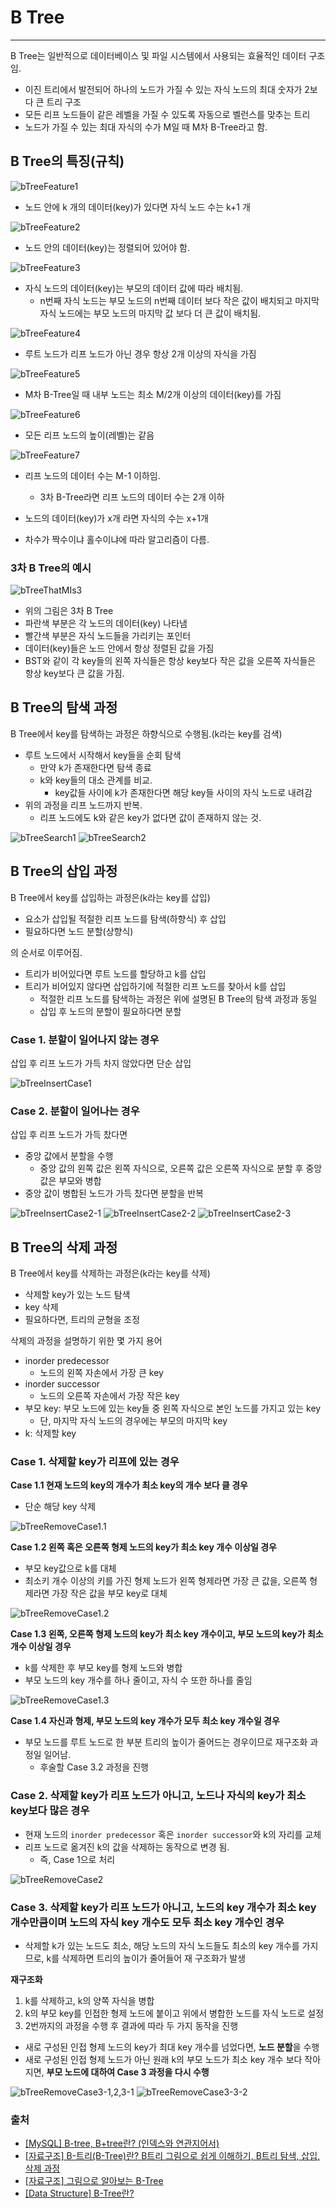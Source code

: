 # B Tree

---

B Tree는 일반적으로 데이터베이스 및 파일 시스템에서 사용되는 효율적인 데이터 구조임.
- 이진 트리에서 발전되어 하나의 노드가 가질 수 있는 자식 노드의 최대 숫자가 2보다 큰 트리 구조
- 모든 리프 노드들이 같은 레벨을 가질 수 있도록 자동으로 벨런스를 맞추는 트리
- 노드가 가질 수 있는 최대 자식의 수가 M일 때 M차 B-Tree라고 함.

## B Tree의 특징(규칙)

![bTreeFeature1](https://img1.daumcdn.net/thumb/R1280x0/?scode=mtistory2&fname=https%3A%2F%2Fblog.kakaocdn.net%2Fdn%2Fdbg6Xh%2Fbtrm9EanZa3%2FLMEqmbuarz95StU5B8cFtK%2Fimg.png)
- 노드 안에 k 개의 데이터(key)가 있다면 자식 노드 수는 k+1 개

![bTreeFeature2](https://img1.daumcdn.net/thumb/R1280x0/?scode=mtistory2&fname=https%3A%2F%2Fblog.kakaocdn.net%2Fdn%2FyvH4z%2FbtrndHKDArJ%2FjQXwlCpJRqRaGBNVatx2O1%2Fimg.png)
- 노드 안의 데이터(key)는 정렬되어 있어야 함.

![bTreeFeature3](https://img1.daumcdn.net/thumb/R1280x0/?scode=mtistory2&fname=https%3A%2F%2Fblog.kakaocdn.net%2Fdn%2FyvH4z%2FbtrndHKDArJ%2FjQXwlCpJRqRaGBNVatx2O1%2Fimg.png)
- 자식 노드의 데이터(key)는 부모의 데이터 값에 따라 배치됨.
  - n번째 자식 노드는 부모 노드의 n번째 데이터 보다 작은 값이 배치되고 마지막 자식 노드에는 부모 노드의 마지막 값 보다 더 큰 값이 배치됨.

![bTreeFeature4](https://img1.daumcdn.net/thumb/R1280x0/?scode=mtistory2&fname=https%3A%2F%2Fblog.kakaocdn.net%2Fdn%2FmRag2%2FbtrndneBkgA%2FPuSFowbAHmlVThZ8RpSmBk%2Fimg.png)
- 루트 노드가 리프 노드가 아닌 경우 항상 2개 이상의 자식을 가짐

![bTreeFeature5](https://img1.daumcdn.net/thumb/R1280x0/?scode=mtistory2&fname=https%3A%2F%2Fblog.kakaocdn.net%2Fdn%2FyvH4z%2FbtrndHKDArJ%2FjQXwlCpJRqRaGBNVatx2O1%2Fimg.png)
- M차 B-Tree일 때 내부 노드는 최소 M/2개 이상의 데이터(key)를 가짐

![bTreeFeature6](https://img1.daumcdn.net/thumb/R1280x0/?scode=mtistory2&fname=https%3A%2F%2Fblog.kakaocdn.net%2Fdn%2FluLJ3%2Fbtrnc4M8bYt%2FQk9idLTpSyHZE6FNKzdcYK%2Fimg.png)
- 모든 리프 노드의 높이(레벨)는 같음

![bTreeFeature7](https://img1.daumcdn.net/thumb/R1280x0/?scode=mtistory2&fname=https%3A%2F%2Fblog.kakaocdn.net%2Fdn%2FTvHVn%2Fbtrm82I1LBf%2FDGznqLonaatWfTbUKYtHSK%2Fimg.png)
- 리프 노드의 데이터 수는 M-1 이하임.
  - 3차 B-Tree라면 리프 노드의 데이터 수는 2개 이하

- 노드의 데이터(key)가 x개 라면 자식의 수는 x+1개
- 차수가 짝수이냐 홀수이냐에 따라 알고리즘이 다름.

### 3차 B Tree의 예시

![bTreeThatMIs3](https://velog.velcdn.com/images%2Femplam27%2Fpost%2Fddbae2c9-da94-457d-bad8-77ff6791255b%2FB%ED%8A%B8%EB%A6%AC%20%EA%B8%B0%EB%B3%B8%20%ED%98%95%ED%83%9C.png)
- 위의 그림은 3차 B Tree
- 파란색 부분은 각 노드의 데이터(key) 나타냄
- 빨간색 부분은 자식 노드들을 가리키는 포인터
- 데이터(key)들은 노드 안에서 항상 정렬된 값을 가짐
- BST와 같이 각 key들의 왼쪽 자식들은 항상 key보다 작은 값을 오른쪽 자식들은 항상 key보다 큰 값을 가짐.

## B Tree의 탐색 과정

B Tree에서 key를 탐색하는 과정은 하향식으로 수행됨.(k라는 key를 검색)

- 루트 노드에서 시작해서 key들을 순회 탐색
  - 만약 k가 존재한다면 탐색 종료
  - k와 key들의 대소 관계를 비교.
    - key값들 사이에 k가 존재한다면 해당 key들 사이의 자식 노드로 내려감
- 위의 과정을 리프 노드까지 반복.
  - 리프 노드에도 k와 같은 key가 없다면 값이 존재하지 않는 것.

![bTreeSearch1](https://velog.velcdn.com/images%2Femplam27%2Fpost%2Fb7df8287-2524-4ec0-ad03-b969a8830c8e%2FB%ED%8A%B8%EB%A6%AC%20%EA%B2%80%EC%83%89%201.png)
![bTreeSearch2](https://velog.velcdn.com/images%2Femplam27%2Fpost%2Fe20bdef7-e106-4c89-9560-d7f57154dce1%2FB%ED%8A%B8%EB%A6%AC%20%EA%B2%80%EC%83%89%202.png)

## B Tree의 삽입 과정

B Tree에서 key를 삽입하는 과정은(k라는 key를 삽입)
- 요소가 삽입될 적절한 리프 노드를 탐색(하향식) 후 삽입
- 필요하다면 노드 분할(상향식)  

의 순서로 이루어짐.

- 트리가 비어있다면 루트 노드를 할당하고 k를 삽입
- 트리가 비어있지 않다면 삽입하기에 적절한 리프 노드를 찾아서 k를 삽입
  - 적절한 리프 노드를 탐색하는 과정은 위에 설명된 B Tree의 탐색 과정과 동일
  - 삽입 후 노드의 분할이 필요하다면 분할

### Case 1. 분할이 일어나지 않는 경우

삽입 후 리프 노드가 가득 차지 않았다면 단순 삽입

![bTreeInsertCase1](https://velog.velcdn.com/images%2Femplam27%2Fpost%2F95b4c5c3-c267-4423-865e-778a68ad4a50%2FB%ED%8A%B8%EB%A6%AC%20%EC%82%BD%EC%9E%85%201-1.png)

### Case 2. 분할이 일어나는 경우

삽입 후 리프 노드가 가득 찼다면
- 중앙 값에서 분할을 수행
  - 중앙 값의 왼쪽 값은 왼쪽 자식으로, 오른쪽 값은 오른쪽 자식으로 분할 후 중앙 값은 부모와 병합
- 중앙 값이 병합된 노드가 가득 찼다면 분할을 반복

![bTreeInsertCase2-1](https://velog.velcdn.com/images%2Femplam27%2Fpost%2F4b5003e5-55de-441c-a3ee-15e4db7a2abd%2FB%ED%8A%B8%EB%A6%AC%20%EC%82%BD%EC%9E%85%202-1.png)
![bTreeInsertCase2-2](https://velog.velcdn.com/images%2Femplam27%2Fpost%2F13ab96a4-04cc-42a7-bb01-eac1276bdf67%2FB%ED%8A%B8%EB%A6%AC%20%EC%82%BD%EC%9E%85%202-2.png)
![bTreeInsertCase2-3](https://velog.velcdn.com/images%2Femplam27%2Fpost%2Fd99cdbc8-c5b4-4667-be7d-2589adca45e8%2FB%ED%8A%B8%EB%A6%AC%20%EC%82%BD%EC%9E%85%202-3.png)

## B Tree의 삭제 과정

B Tree에서 key를 삭제하는 과정은(k라는 key를 삭제)
- 삭제할 key가 있는 노드 탐색
- key 삭제
- 필요하다면, 트리의 균형을 조정

삭제의 과정을 설명하기 위한 몇 가지 용어
- inorder predecessor
  - 노드의 왼쪽 자손에서 가장 큰 key
- inorder successor 
  - 노드의 오른쪽 자손에서 가장 작은 key
- 부모 key: 부모 노드에 있는 key들 중 왼쪽 자식으로 본인 노드를 가지고 있는 key
  - 단, 마지막 자식 노드의 경우에는 부모의 마지막 key
- k: 삭제할 key

### Case 1. 삭제할 key가 리프에 있는 경우

**Case 1.1 현재 노드의 key의 개수가 최소 key의 개수 보다 클 경우**
- 단순 해당 key 삭제

![bTreeRemoveCase1.1](https://velog.velcdn.com/images%2Femplam27%2Fpost%2Fe0e2045e-33a2-439f-a781-f6f9af8d0b66%2FB%ED%8A%B8%EB%A6%AC%20%EC%82%AD%EC%A0%9C%201-1.png)

**Case 1.2 왼쪽 혹은 오른쪽 형제 노드의 key가 최소 key 개수 이상일 경우**
- 부모 key값으로 k를 대체
- 최소키 개수 이상의 키를 가진 형제 노드가 왼쪽 형제라면 가장 큰 값을, 오른쪽 형제라면 가장 작은 값을 부모 key로 대체

![bTreeRemoveCase1.2](https://velog.velcdn.com/images%2Femplam27%2Fpost%2F8e7b0f78-ae26-48df-8925-47171c588c48%2FB%ED%8A%B8%EB%A6%AC%20%EC%82%AD%EC%A0%9C%201-2.png)

**Case 1.3 왼쪽, 오른쪽 형제 노드의 key가 최소 key 개수이고, 부모 노드의 key가 최소 개수 이상일 경우**
- k를 삭제한 후 부모 key를 형제 노드와 병합
- 부모 노드의 key 개수를 하나 줄이고, 자식 수 또한 하나를 줄임

![bTreeRemoveCase1.3](https://velog.velcdn.com/images%2Femplam27%2Fpost%2Fdde5e5ae-892c-4d1c-9299-4710023f7531%2FB%ED%8A%B8%EB%A6%AC%20%EC%82%AD%EC%A0%9C%201-3.png)

**Case 1.4 자신과 형제, 부모 노드의 key 개수가 모두 최소 key 개수일 경우**
- 부모 노드를 루트 노드로 한 부분 트리의 높이가 줄어드는 경우이므로 재구조화 과정일 일어남.
  - 후술할 Case 3.2 과정을 진행

### Case 2. 삭제할 key가 리프 노드가 아니고, 노드나 자식의 key가 최소 key보다 많은 경우
- 현재 노드의 `inorder predecessor` 혹은 `inorder successor`와 k의 자리를 교체
- 리프 노드로 옮겨진 k의 값을 삭제하는 동작으로 변경 됨.
  - 즉, Case 1으로 처리

![bTreeRemoveCase2](https://velog.velcdn.com/images%2Femplam27%2Fpost%2F6d4a5d37-1633-45a1-8225-c6e558031865%2FB%ED%8A%B8%EB%A6%AC%20%EC%82%AD%EC%A0%9C%202.png)

### Case 3. 삭제할 key가 리프 노드가 아니고, 노드의 key 개수가 최소 key 개수만큼이며 노드의 자식 key 개수도 모두 최소 key 개수인 경우
- 삭제할 k가 있는 노드도 최소, 해당 노드의 자식 노드들도 최소의 key 개수를 가지므로, k를 삭제하면 트리의 높이가 줄어들어 재 구조화가 발생

**재구조화**
1. k를 삭제하고, k의 양쪽 자식을 병합
2. k의 부모 key를 인접한 형제 노드에 붙이고 위에서 병합한 노드를 자식 노드로 설정
3. 2번까지의 과정을 수행 후 결과에 따라 두 가지 동작을 진행
  - 새로 구성된 인접 형제 노드의 key가 최대 key 개수를 넘었다면, **노드 분할**을 수행
  - 새로 구성된 인접 형제 노드가 아닌 원래 k의 부모 노드가 최소 key 개수 보다 작아지면, **부모 노드에 대하여 Case 3 과정을 다시 수행**

![bTreeRemoveCase3-1,2,3-1](https://velog.velcdn.com/images%2Femplam27%2Fpost%2F84dbc50f-fff4-4207-8e27-a34b9043f798%2FB%ED%8A%B8%EB%A6%AC%20%EC%82%AD%EC%A0%9C%203-1.png)
![bTreeRemoveCase3-3-2](https://velog.velcdn.com/images%2Femplam27%2Fpost%2Fe2f82f30-2f9c-4177-a908-1b5333f8e9d6%2FB%ED%8A%B8%EB%A6%AC%20%EC%82%AD%EC%A0%9C%203-2.png)

### 출처

- [[MySQL] B-tree, B+tree란? (인덱스와 연관지어서)](https://zorba91.tistory.com/293)
- [[자료구조] B-트리(B-Tree)란? B트리 그림으로 쉽게 이해하기, B트리 탐색, 삽입, 삭제 과정](https://code-lab1.tistory.com/217)
- [[자료구조] 그림으로 알아보는 B-Tree](https://velog.io/@emplam27/%EC%9E%90%EB%A3%8C%EA%B5%AC%EC%A1%B0-%EA%B7%B8%EB%A6%BC%EC%9C%BC%EB%A1%9C-%EC%95%8C%EC%95%84%EB%B3%B4%EB%8A%94-B-Tree#-case-3-%EC%82%AD%EC%A0%9C%ED%95%A0-key-k%EA%B0%80-%EB%82%B4%EB%B6%80-%EB%85%B8%EB%93%9C%EC%97%90-%EC%9E%88%EA%B3%A0-%EB%85%B8%EB%93%9C%EC%97%90-key-%EA%B0%9C%EC%88%98%EA%B0%80-%EC%B5%9C%EC%86%8Ckey-%EA%B0%9C%EC%88%98%EB%A7%8C%ED%81%BC-%EB%85%B8%EB%93%9C%EC%9D%98-%EC%9E%90%EC%8B%9D-key-%EA%B0%9C%EC%88%98%EB%8F%84-%EB%AA%A8%EB%91%90-%EC%B5%9C%EC%86%8C-key-%EA%B0%9C%EC%88%98%EC%9D%B8-%EA%B2%BD%EC%9A%B0)
- [[Data Structure] B-Tree란?](https://fomaios.tistory.com/entry/Data-Structure-B-Tree%EB%9E%80)